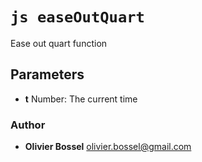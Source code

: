 


<!-- @namespace    sugar.js.easing -->
<!-- @name    easeOutQuart -->

# ```js easeOutQuart ```


Ease out quart function

## Parameters

- **t**  Number: The current time




### Author
- **Olivier Bossel** <a href="mailto:olivier.bossel@gmail.com">olivier.bossel@gmail.com</a> 



